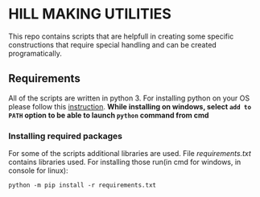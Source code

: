 # HILL MAKING UTILITIES

This repo contains scripts that are helpfull in creating some specific constructions that require special handling and can be created programatically.

## Requirements

All of the scripts are written in python 3. For installing python on your OS please follow this [instruction](https://realpython.com/installing-python/). **While installing on windows, select `add to PATH` option to be able to launch `python` command from cmd**

### Installing required packages

For some of the scripts additional libraries are used. File _requirements.txt_ contains libraries used. For installing those run(in cmd for windows, in console for linux):
```{bash}
python -m pip install -r requirements.txt
```
